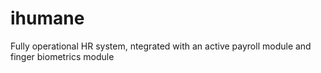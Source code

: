 # ihumane
Fully operational HR system, ntegrated with an active payroll module and finger biometrics module
